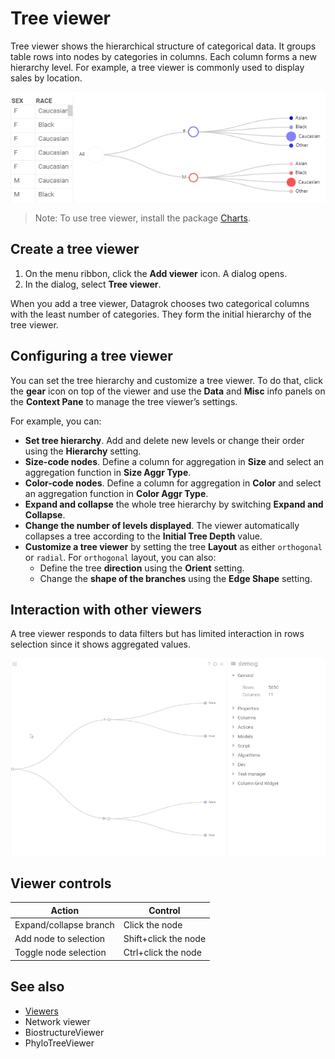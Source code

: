 <!-- TITLE: Tree viewer -->
<!-- SUBTITLE: -->

# Tree viewer

Tree viewer shows the hierarchical structure of categorical data. It groups
table rows into nodes by categories in columns. Each column forms a new
hierarchy level. For example, a tree viewer is commonly used to display sales by
location.

![Tree viewer](tree-viewer.png)

>Note: To use tree viewer, install the package [Charts](https://github.com/datagrok-ai/public/tree/master/packages/Charts).

## Create a tree viewer

1. On the menu ribbon, click the **Add viewer** icon. A dialog opens.
1. In the dialog, select **Tree viewer**.

When you add a tree viewer, Datagrok chooses two categorical columns with the
least number of categories. They form the initial hierarchy of the tree viewer.

## Configuring a tree viewer

You can set the tree hierarchy and customize a tree viewer. To do that, click
the **gear** icon on top of the viewer and use the **Data** and **Misc** info
panels on the **Context Pane** to manage the tree viewer’s settings.

For example, you can:

* **Set tree hierarchy**. Add and delete new levels or change their order using
  the **Hierarchy** setting.
* **Size-code nodes**. Define a column for aggregation in **Size** and select an
  aggregation function in **Size Aggr Type**.
* **Color-code nodes**. Define a column for aggregation in **Color** and select
  an aggregation function in **Color Aggr Type**.
* **Expand and collapse** the whole tree hierarchy by switching **Expand and
  Collapse**.
* **Change the number of levels displayed**. The viewer automatically collapses
  a tree according to the **Initial Tree Depth** value.
* **Customize a tree viewer** by setting the tree **Layout** as either
  `orthogonal` or `radial`. For `orthogonal` layout, you can also:
  * Define the tree **direction** using the **Orient** setting.
  * Change the **shape of the branches** using the **Edge Shape** setting.

## Interaction with other viewers

A tree viewer responds to data filters but has limited interaction in rows selection since it shows aggregated values.

![Tree viewer](tree-viewer.gif "Tree viewer")

## Viewer controls

|      Action                           |         Control             |
|-------------------------------------|-----------------------|
| Expand/collapse branch        | Click the node       |
| Add node to selection           | Shift+click the node|
| Toggle node selection           | Ctrl+click the node |

## See also

* [Viewers](../viewers.md)
* Network viewer
* BiostructureViewer
* PhyloTreeViewer
